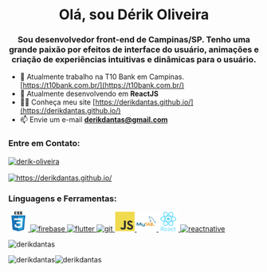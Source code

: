 <h1 align="center">Olá, sou Dérik Oliveira</h1>
<h3 align="center">Sou desenvolvedor front-end de Campinas/SP. Tenho uma grande paixão por efeitos de interface do usuário, animações e criação de experiências intuitivas e dinâmicas para o usuário.</h3>


- 🔭 Atualmente trabalho na T10 Bank em Campinas. [https://t10bank.com.br/](https://t10bank.com.br/)
- 🌱 Atualmente desenvolvendo em **ReactJS**
- 👨‍💻 Conheça meu site [https://derikdantas.github.io/](https://derikdantas.github.io/)
- 📫 Envie um e-mail **derikdantas@gmail.com**

<h3 align="left">Entre em Contato:</h3>
<p align="left">
<a href="https://linkedin.com/in/derik-oliveira" target="blank"><img align="center" src="https://raw.githubusercontent.com/rahuldkjain/github-profile-readme-generator/master/src/images/icons/Social/linked-in-alt.svg" alt="derik-oliveira" height="30" width="40" /></a>
</p>
<p align="left">
<a href="/https://derikdantas.github.io/" target="blank"><img align="center" src="https://raw.githubusercontent.com/rahuldkjain/github-profile-readme-generator/master/src/images/icons/Social/rss.svg" alt="https://derikdantas.github.io/" height="30" width="40" /></a>
</p>

<h3 align="left">Linguagens e Ferramentas:</h3>
<p align="left"> <a href="https://www.w3schools.com/css/" target="_blank"> <img src="https://raw.githubusercontent.com/devicons/devicon/master/icons/css3/css3-original-wordmark.svg" alt="css3" width="40" height="40"/> </a> <a href="https://firebase.google.com/" target="_blank"> <img src="https://www.vectorlogo.zone/logos/firebase/firebase-icon.svg" alt="firebase" width="40" height="40"/> </a> <a href="https://flutter.dev" target="_blank"> <img src="https://www.vectorlogo.zone/logos/flutterio/flutterio-icon.svg" alt="flutter" width="40" height="40"/> </a> <a href="https://git-scm.com/" target="_blank"> <img src="https://www.vectorlogo.zone/logos/git-scm/git-scm-icon.svg" alt="git" width="40" height="40"/> </a> <a href="https://developer.mozilla.org/en-US/docs/Web/JavaScript" target="_blank"> <img src="https://raw.githubusercontent.com/devicons/devicon/master/icons/javascript/javascript-original.svg" alt="javascript" width="40" height="40"/> </a> <a href="https://www.mysql.com/" target="_blank"> <img src="https://raw.githubusercontent.com/devicons/devicon/master/icons/mysql/mysql-original-wordmark.svg" alt="mysql" width="40" height="40"/> </a> <a href="https://reactjs.org/" target="_blank"> <img src="https://raw.githubusercontent.com/devicons/devicon/master/icons/react/react-original-wordmark.svg" alt="react" width="40" height="40"/> </a> <a href="https://reactnative.dev/" target="_blank"> <img src="https://reactnative.dev/img/header_logo.svg" alt="reactnative" width="40" height="40"/> </a> </p>

<p align="left">
    <img src="https://komarev.com/ghpvc/?username=derikdantas&label=Profile%20views&color=0e75b6&style=flat" alt="derikdantas" />
</p>

<p style="display: flex; align-items: center">
    <img align="left" src="https://github-readme-stats.vercel.app/api/top-langs?username=derikdantas&show_icons=true&locale=en&layout=compact" alt="derikdantas" />
    <img align="center" src="https://github-readme-stats.vercel.app/api?username=derikdantas&show_icons=true&locale=en" alt="derikdantas" />
</p>